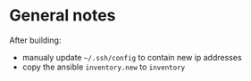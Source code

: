 # General notes

After building:
- manualy update `~/.ssh/config` to contain new ip addresses
- copy the ansible `inventory.new` to `inventory`

